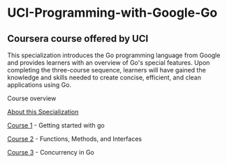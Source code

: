 # UCI-Programming-with-Google-Go
## Coursera course offered by UCI 
This specialization introduces the Go programming language from Google and provides learners with an overview of Go's special features. Upon completing the three-course sequence, learners will have gained the knowledge and skills needed to create concise, efficient, and clean applications using Go.

Course overview 

[About this Specialization](https://www.coursera.org/specializations/google-golang)

[Course 1](https://www.coursera.org/learn/golang-getting-started) - Getting started with go 

[Course 2](https://www.coursera.org/learn/golang-functions-methods) - Functions, Methods, and Interfaces

[Course 3](https://www.coursera.org/learn/golang-concurrency) - Concurrency in Go